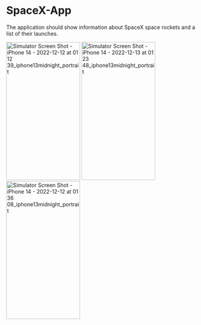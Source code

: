 # SpaceX-App
The application should show information about SpaceX space rockets and a list of their launches.

<p float="left">
<img src="https://user-images.githubusercontent.com/106691125/206934954-c372f7ea-8d92-4b2d-a03a-fc81b469da73.png" alt="Simulator Screen Shot - iPhone 14 - 2022-12-12 at 01 12 39_iphone13midnight_portrait" width="196" height="366"/>
<img src="https://user-images.githubusercontent.com/106691125/207181146-200abc8e-4ab5-4601-ac83-afc0f935496a.png" alt="Simulator Screen Shot - iPhone 14 - 2022-12-13 at 01 23 48_iphone13midnight_portrait" width="196" height="366"/>
<img src="https://user-images.githubusercontent.com/106691125/206935967-4a981b54-e52c-4218-ba0e-c4535f9b453a.png" alt="Simulator Screen Shot - iPhone 14 - 2022-12-12 at 01 36 08_iphone13midnight_portrait" width="196" height="366"/>
</p>
